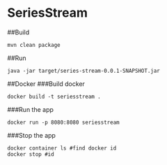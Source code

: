 # SeriesStream
##Build
```$xslt
mvn clean package
```
##Run
```$xslt
java -jar target/series-stream-0.0.1-SNAPSHOT.jar
```
##Docker
###Build docker
```$xslt
docker build -t seriesstream .
```
###Run the app
```$xslt
docker run -p 8080:8080 seriesstream
```
###Stop the app
```$xslt
docker container ls #find docker id
docker stop #id
```
